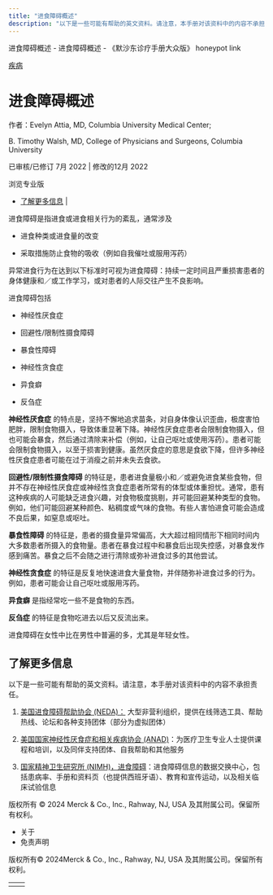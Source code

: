 ```yaml
---
title: "进食障碍概述"
description: "以下是一些可能有帮助的英文资料。请注意，本手册对该资料中的内容不承担责任。"
---
```


﻿进食障碍概述 \- 进食障碍概述 \- 《默沙东诊疗手册大众版》 honeypot link



[疾病](https://www.merckmanuals.com/home/resourcespages/healthyliving_rel2.3)

# 进食障碍概述

作者：Evelyn Attia, MD, Columbia University Medical Center;

B. Timothy Walsh, MD, College of Physicians and Surgeons, Columbia University

已审核/已修订 7月 2022 \| 修改的12月 2022

浏览专业版

- [了解更多信息](#了解更多信息_v48799401_zh) \|

进食障碍是指进食或进食相关行为的紊乱，通常涉及

- 进食种类或进食量的改变

- 采取措施防止食物的吸收（例如自我催吐或服用泻药）


异常进食行为在达到以下标准时可视为进食障碍：持续一定时间且严重损害患者的身体健康和／或工作学习，或对患者的人际交往产生不良影响。

进食障碍包括

- 神经性厌食症

- 回避性/限制性摄食障碍

- 暴食性障碍

- 神经性贪食症

- 异食癖

- 反刍症


**神经性厌食症** 的特点是，坚持不懈地追求苗条，对自身体像认识歪曲，极度害怕肥胖，限制食物摄入，导致体重显著下降。神经性厌食症患者会限制食物摄入，但也可能会暴食，然后通过清除来补偿（例如，让自己呕吐或使用泻药）。患者可能会限制食物摄入，以至于损害到健康。虽然厌食症的意思是食欲下降，但许多神经性厌食症患者可能在过于消瘦之前并未失去食欲。

**回避性/限制性摄食障碍** 的特征是，患者进食量极小和／或避免进食某些食物，但并不存在神经性厌食症或神经性贪食症患者所常有的体型或体重担忧。通常，患有这种疾病的人可能缺乏进食兴趣，对食物极度挑剔，并可能回避某种类型的食物。例如，他们可能回避某种颜色、粘稠度或气味的食物。有些人害怕进食可能会造成不良后果，如窒息或呕吐。

**暴食性障碍** 的特征是，患者的摄食量异常偏高，大大超过相同情形下相同时间内大多数患者所摄入的食物量。患者在暴食过程中和暴食后出现失控感，对暴食发作感到痛苦。暴食之后不会随之进行清除或弥补进食过多的其他尝试。

**神经性贪食症** 的特征是反复地快速进食大量食物，并伴随弥补进食过多的行为。例如，患者可能会让自己呕吐或服用泻药。

**异食癖** 是指经常吃一些不是食物的东西。

**反刍症** 的特征是食物吃进去以后又反流出来。

进食障碍在女性中比在男性中普遍的多，尤其是年轻女性。

## 了解更多信息

以下是一些可能有帮助的英文资料。请注意，本手册对该资料中的内容不承担责任。

1. [美国进食障碍帮助协会 (NEDA)：](https://www.nationaleatingdisorders.org/about-us/our-work) 大型非营利组织，提供在线筛选工具、帮助热线、论坛和各种支持团体（部分为虚拟团体）

2. [美国国家神经性厌食症和相关疾病协会 (ANAD)](https://anad.org/education-and-awareness/about-eating-disorders/eating-disorder-types-and-symptoms/)：为医疗卫生专业人士提供课程和培训，以及同伴支持团体、自我帮助和其他服务

3. [国家精神卫生研究所 (NIMH)，进食障碍](https://www.nimh.nih.gov/health/topics/eating-disorders/index.shtml)：进食障碍信息的数据交换中心，包括患病率、手册和资料页（也提供西班牙语）、教育和宣传运动，以及相关临床试验信息




版权所有 © 2024
Merck & Co., Inc., Rahway, NJ, USA 及其附属公司。保留所有权利。

- 关于
- 免责声明

版权所有© 2024Merck & Co., Inc., Rahway, NJ, USA 及其附属公司。保留所有权利。

|     |     |
| --- | --- |
|  |  |